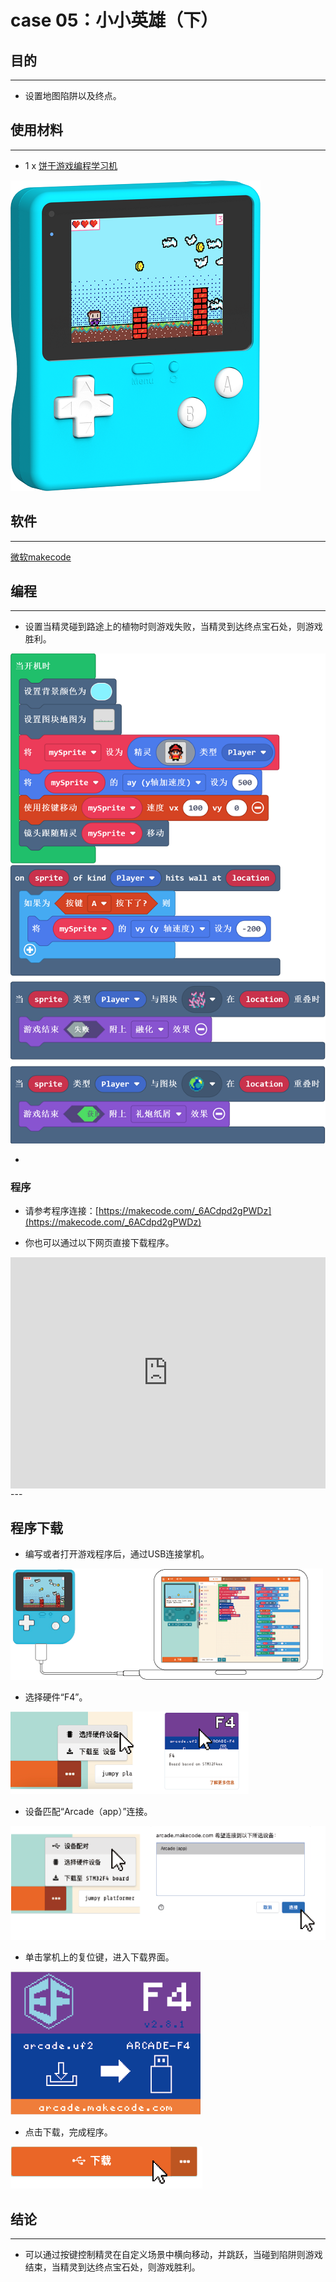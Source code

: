 # case 05：小小英雄（下）

## 目的
---
- 设置地图陷阱以及终点。

## 使用材料
---

- 1 x [饼干游戏编程学习机](https://item.taobao.com/item.htm?spm=a1z10.5-c-s.w4002-18602834185.82.51a95ccfE1IJt1&id=644090757603)



![](./images/retro-case-01-01.png)



## 软件
---
[微软makecode](https://arcade.makecode.com/)


## 编程
---

- 设置当精灵碰到路途上的植物时则游戏失败，当精灵到达终点宝石处，则游戏胜利。


![](./images/retro-case-05-01.png)





- 

### 程序
- 请参考程序连接：[https://makecode.com/_6ACdpd2gPWDz](https://makecode.com/_6ACdpd2gPWDz)

- 你也可以通过以下网页直接下载程序。

<div style="position:relative;height:calc(300px + 5em);width:100%;overflow:hidden;"><iframe style="position:absolute;top:0;left:0;width:100%;height:100%;" src="https://arcade.makecode.com/---codeembed#pub:_6ACdpd2gPWDz" allowfullscreen="allowfullscreen" frameborder="0" sandbox="allow-scripts allow-same-origin"></iframe></div>
---




## 程序下载
- 编写或者打开游戏程序后，通过USB连接掌机。

![](./images/retro-case-01-10.png)

- 选择硬件“F4”。

![](./images/retro-case-01-11.png)

- 设备匹配“Arcade（app）”连接。

![](./images/retro-case-01-12.png)

- 单击掌机上的复位键，进入下载界面。

![](./images/retro-case-01-13.png)

- 点击下载，完成程序。

![](./images/retro-case-01-14.png)


## 结论
---
- 可以通过按键控制精灵在自定义场景中横向移动，并跳跃，当碰到陷阱则游戏结束，当精灵到达终点宝石处，则游戏胜利。

